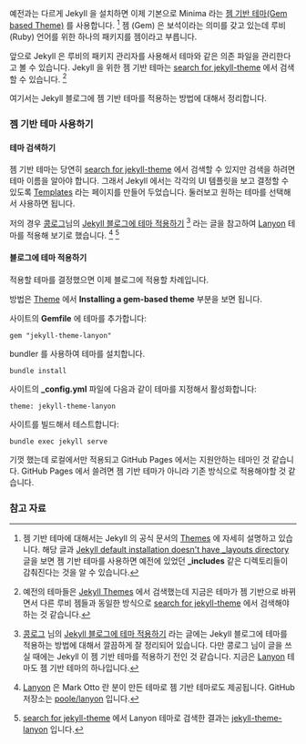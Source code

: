 예전과는 다르게 Jekyll 을 설치하면 이제 기본으로 Minima 라는 [젬 기반 테마(Gem based Theme)](https://jekyllrb.com/docs/themes/) 를 사용합니다. [^docs-themes] 젬 (Gem) 은 보석이라는 의미를 갖고 있는데 루비 (Ruby) 언어를 위한 하나의 패키지를 젬이라고 부릅니다.

앞으로 Jekyll 은 루비의 패키지 관리자를 사용해서 테마와 같은 의존 파일을 관리한다고 볼 수 있습니다. Jekyll 을 위한 젬 기반 테마는 [search for jekyll-theme](https://rubygems.org/search?utf8=✓&query=jekyll-theme) 에서 검색할 수 있습니다. [^search-theme] 

여기서는 Jekyll 블로그에 젬 기반 테마를 적용하는 방법에 대해서 정리합니다.

### 젬 기반 테마 사용하기 

#### 테마 검색하기 

젬 기반 테마는 당연히 [search for jekyll-theme](https://rubygems.org/search?utf8=✓&query=jekyll-theme) 에서 검색할 수 있지만 검색을 하려면 테마 이름을 알아야 합니다. 그래서 Jekyll 에서는 각각의 UI 템플릿을 보고 결정할 수 있도록 [Templates](http://jekyll.tips/templates/) 라는 페이지를 만들어 두었습니다. 둘러보고 원하는 테마를 선택해서 사용하면 됩니다.

저의 경우 [콩로그](http://my2kong.net)님의 [Jekyll 블로그에 테마 적용하기](http://my2kong.net/2016/07/07/jekyll-blogging-theme/) 
[^my2kong-theme] 라는 글을 참고하여 [Lanyon](http://lanyon.getpoole.com) 테마를 적용해 보기로 했습니다. [^lanyon] [^gems-lanyon]

#### 블로그에 테마 적용하기 

적용할 테마를 결정했으면 이제 블로그에 적용할 차례입니다. 

방법은 [Theme](https://jekyllrb.com/docs/themes/) 에서 **Installing a gem-based theme** 부분을 보면 됩니다. 

사이트의 **Gemfile** 에 테마를 추가합니다:

```
gem "jekyll-theme-lanyon"
```

bundler 를 사용하여 테마를 설치합니다.

```
bundle install
```

사이트의 **_config.yml**  파일에 다음과 같이 테마를 지정해서 활성화합니다:

```
theme: jekyll-theme-lanyon
```

사이트를 빌드해서 테스트합니다:

```
bundle exec jekyll serve
```

기껏 했는데 로컬에서만 적용되고 GitHub Pages 에서는 지원안하는 테마인 것 같습니다. GitHub Pages 에서 쓸려면 젬 기반 테마가 아니라 기존 방식으로 적용해야할 것 같습니다. 

### 참고 자료

[^docs-themes]: 젬 기반 테마에 대해서는 Jekyll 의 공식 문서의 [Themes](https://jekyllrb.com/docs/themes/) 에 자세히 설명하고 있습니다. 해당 글과 [Jekyll default installation doesn't have _layouts directory](http://stackoverflow.com/questions/38891463/jekyll-default-installation-doesnt-have-layouts-directory) 글을 보면 젬 기반 테마를 사용하면 예전에 있었던 **_includes** 같은 디렉토리들이 감춰진다는 것을 알 수 있습니다.

[^search-theme]: 예전의 테마들은 [Jekyll Themes](http://jekyllthemes.org) 에서 검색했는데 지금은 테마가 젬 기반으로 바뀌면서 다른 루비 젬들과 동일한 방식으로 [search for jekyll-theme](https://rubygems.org/search?utf8=✓&query=jekyll-theme) 에서 검색해야하는 것 같습니다.

[^my2kong-theme]: [콩로그](http://my2kong.net) 님의 [Jekyll 블로그에 테마 적용하기](http://my2kong.net/2016/07/07/jekyll-blogging-theme/) 라는 글에는 Jekyll 블로그에 테마를 적용하는 방법에 대해서 깔끔하게 잘 정리되어 있습니다. 다만 콩로그 님이 글을 쓰실 때에는 Jekyll 이 젬 기반 테마를 적용하기 전인 것 같습니다. 지금은 [Lanyon](http://lanyon.getpoole.com) 테마도 젬 기반 테마의 하나입니다.

[^lanyon]: [Lanyon](http://lanyon.getpoole.com) 은 Mark Otto 란 분이 만든 테마로 젬 기반 테마로도 제공됩니다. GitHub 저장소는 [poole/lanyon](https://github.com/poole/lanyon) 입니다.

[^gems-lanyon]: [search for jekyll-theme](https://rubygems.org/search?utf8=✓&query=jekyll-theme) 에서 Lanyon 테마로 검색한 결과는 [jekyll-theme-lanyon](https://rubygems.org/gems/jekyll-theme-lanyon) 입니다.